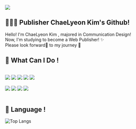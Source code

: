 <p>
  <img src="https://capsule-render.vercel.app/api?type=Wave&height=230&text=🌱Lyeon Kim🌱&fontSize=90&color=4682B4"/>
</p>
<h2> 👩🏻‍💻 Publisher ChaeLyeon Kim's Github! </h2>
<p>
   Hello! I'm ChaeLyeon Kim , majored in Communication Design!<br>
   Now, I'm studying to become a Web Publisher! ✨ <br>
  Please look forward👀 to my journey 💞️
</p>

<!--  👀 🌱 💞️ 📫  -->

<h2> 💪 What Can I Do ! </h2>
<br>
<div>
<img src="https://img.shields.io/badge/HTML5-E34F26?style=flat-square&logo=HTML5&logoColor=white"/> <img src="https://img.shields.io/badge/CSS3-1572B6?style=flat-square&logo=CSS3&logoColor=white"/> <img src="https://img.shields.io/badge/JavaScript-F7DF1E?style=flat-square&logo=JavaScript&logoColor=white"/> <img src="https://img.shields.io/badge/jQuery-0769AD?style=flat-square&logo=jQuery&logoColor=white"/> <img src="https://img.shields.io/badge/Github-181717?style=flat-square&logo=GitHub&logoColor=white"/>
</div>
<br>
<div>
<img src="https://img.shields.io/badge/Illustrator-FF9A00?style=flat-square&logo=AdobeIllustrator&logoColor=white"/> <img src="https://img.shields.io/badge/Photoshop-31A8FF?style=flat-square&logo=Adobe Photoshop&logoColor=white"/> <img src="https://img.shields.io/badge/Adobe XD-E34F26?style=flat-square&logo=Adobe XD&logoColor=white"/> <img src="https://img.shields.io/badge/InDesign-FF61F6?style=flat-square&logo=Adobe InDesign&logoColor=white"/>
</div>

<br>
<h2> 👀 Language ! </h2>

![Top Langs](https://github-readme-stats.vercel.app/api/top-langs/?username=LyeonKim&layout=compact)


<!---
LyeonKim/LyeonKim is a ✨ special ✨ repository because its `README.md` (this file) appears on your GitHub profile.
You can click the Preview link to take a look at your changes.
--->
